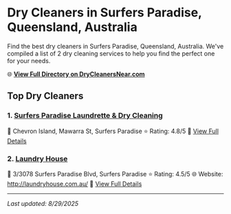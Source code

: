 # Dry Cleaners in Surfers Paradise, Queensland, Australia

Find the best dry cleaners in Surfers Paradise, Queensland, Australia. We've compiled a list of 2 dry cleaning services to help you find the perfect one for your needs.

🌐 **[View Full Directory on DryCleanersNear.com](https://drycleanersnear.com/city/Australia/Queensland/Surfers%20Paradise)**

## Top Dry Cleaners

### 1. [Surfers Paradise Laundrette & Dry Cleaning](https://drycleanersnear.com/dryCleaner/68aa731e39cc7c0899005848/surfers-paradise-laundrette-dry-cleaning)
📍 Chevron Island, Mawarra St, Surfers Paradise
⭐ Rating: 4.8/5
🔗 [View Full Details](https://drycleanersnear.com/dryCleaner/68aa731e39cc7c0899005848/surfers-paradise-laundrette-dry-cleaning)

### 2. [Laundry House](https://drycleanersnear.com/dryCleaner/68aa731a39cc7c089900580c/laundry-house)
📍 3/3078 Surfers Paradise Blvd, Surfers Paradise
⭐ Rating: 4.5/5
🌐 Website: http://laundryhouse.com.au/
🔗 [View Full Details](https://drycleanersnear.com/dryCleaner/68aa731a39cc7c089900580c/laundry-house)


---

*Last updated: 8/29/2025*
